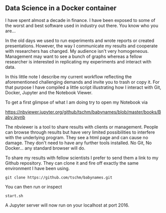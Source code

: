 ## Data Science in a Docker container

I have spent almost a decade in finance. I have been exposed to some of the worst and best software used in industry out there. 
You know who you are...

In the old days we used to run experiments and wrote reports or created presentations. However, the way I communicate my
results and cooperate with researchers has changed. My audience isn't very homogeneous. Management may want to see a bunch of graphs whereas a fellow researcher is interested in replicating my experiments and interact with data. 

In this little note I describe my current workflow reflecting the aforementioned challenging demands 
and invite you to trash or copy it. For that purpose I have compiled a little script illustrating how I interact with 
Git, Docker, Jupyter and the Notebook Viewer.

To get a first glimpse of what I am doing try to open my Notebook via

https://nbviewer.jupyter.org/github/tschm/babynames/blob/master/books/Baby.ipynb

The nbviewer is a tool to share results with clients or management. 
People can browse through results but have very limited possibilities to interfere with the underlying program. 
They see a html page and can cause no damage. 
They don't need to have any further tools installed. No Git, No Docker... any standard browser will do.

To share my results with fellow scientists I prefer to send them a link to my Github repository. 
They can clone it and fire off exactly the same environment I have been using. 

```
git clone https://github.com/tschm/babynames.git
```
You can then run or inspect
```
start.sh
```
A Jupyter server will now run on your localhost at port 2016. 

